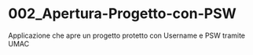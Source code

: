 # 002_Apertura-Progetto-con-PSW
Applicazione che apre un progetto protetto con Username e PSW tramite UMAC
